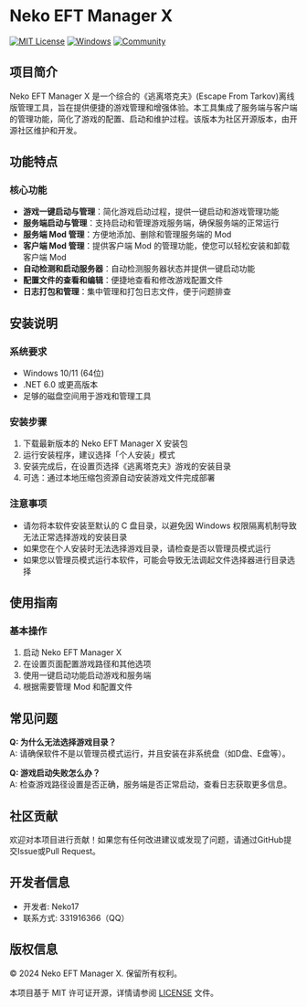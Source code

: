 # Neko EFT Manager X

[![MIT License](https://img.shields.io/badge/License-MIT-green.svg)](https://choosealicense.com/licenses/mit/)
[![Windows](https://img.shields.io/badge/Platform-Windows-blue.svg)](https://www.microsoft.com/windows)
[![Community](https://img.shields.io/badge/Version-Community-orange.svg)](#)

## 项目简介

Neko EFT Manager X 是一个综合的《逃离塔克夫》(Escape From Tarkov)离线版管理工具，旨在提供便捷的游戏管理和增强体验。本工具集成了服务端与客户端的管理功能，简化了游戏的配置、启动和维护过程。该版本为社区开源版本，由开源社区维护和开发。

## 功能特点

### 核心功能

- **游戏一键启动与管理**：简化游戏启动过程，提供一键启动和游戏管理功能
- **服务端启动与管理**：支持启动和管理游戏服务端，确保服务端的正常运行
- **服务端 Mod 管理**：方便地添加、删除和管理服务端的 Mod
- **客户端 Mod 管理**：提供客户端 Mod 的管理功能，使您可以轻松安装和卸载客户端 Mod
- **自动检测和启动服务器**：自动检测服务器状态并提供一键启动功能
- **配置文件的查看和编辑**：便捷地查看和修改游戏配置文件
- **日志打包和管理**：集中管理和打包日志文件，便于问题排查

## 安装说明

### 系统要求

- Windows 10/11 (64位)
- .NET 6.0 或更高版本
- 足够的磁盘空间用于游戏和管理工具

### 安装步骤

1. 下载最新版本的 Neko EFT Manager X 安装包
2. 运行安装程序，建议选择「个人安装」模式
3. 安装完成后，在设置页选择《逃离塔克夫》游戏的安装目录
4. 可选：通过本地压缩包资源自动安装游戏文件完成部署

### 注意事项

- 请勿将本软件安装至默认的 C 盘目录，以避免因 Windows 权限隔离机制导致无法正常选择游戏的安装目录
- 如果您在个人安装时无法选择游戏目录，请检查是否以管理员模式运行
- 如果您以管理员模式运行本软件，可能会导致无法调起文件选择器进行目录选择

## 使用指南

### 基本操作

1. 启动 Neko EFT Manager X
2. 在设置页面配置游戏路径和其他选项
3. 使用一键启动功能启动游戏和服务端
4. 根据需要管理 Mod 和配置文件

## 常见问题

**Q: 为什么无法选择游戏目录？**  
A: 请确保软件不是以管理员模式运行，并且安装在非系统盘（如D盘、E盘等）。

**Q: 游戏启动失败怎么办？**  
A: 检查游戏路径设置是否正确，服务端是否正常启动，查看日志获取更多信息。

## 社区贡献

欢迎对本项目进行贡献！如果您有任何改进建议或发现了问题，请通过GitHub提交Issue或Pull Request。

## 开发者信息

- 开发者: Neko17
- 联系方式: 331916366（QQ）

## 版权信息

© 2024 Neko EFT Manager X. 保留所有权利。

本项目基于 MIT 许可证开源，详情请参阅 [LICENSE](LICENSE.txt) 文件。